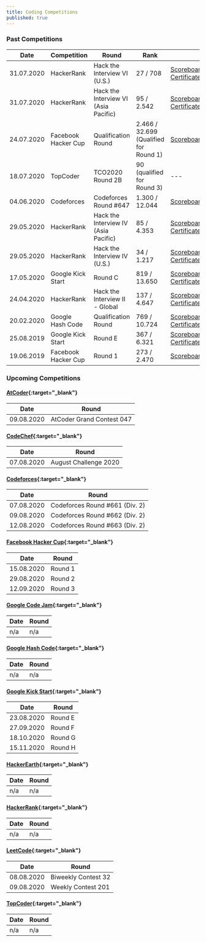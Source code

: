 ```yaml
---
title: Coding Competitions
published: true
---
```


### Past Competitions  

Date | Competition | Round | Rank | Urls
------------ | ------------- | ------------- | ------------- | -------------
31.07.2020 | HackerRank | Hack the Interview VI (U.S.) | 27 / 708 | [Scoreboard](https://www.hackerrank.com/contests/hack-the-interview-vi/leaderboard){:target="_blank"}<br />[Certificate](https://www.hackerrank.com/results/hack-the-interview-vi/serhatgiydiren){:target="_blank"}
31.07.2020 | HackerRank | Hack the Interview VI (Asia Pacific) | 95 / 2.542 | [Scoreboard](https://www.hackerrank.com/contests/hack-the-interview-vi-asia-pacific/leaderboard){:target="_blank"}<br />[Certificate](https://www.hackerrank.com/results/hack-the-interview-vi-asia-pacific/serhatgiydiren){:target="_blank"}
24.07.2020 | Facebook Hacker Cup | Qualification Round | 2.466 / 32.699 (Qualified for Round 1) | [Scoreboard](https://www.facebook.com/codingcompetitions/hacker-cup/2020/qualification-round/scoreboard){:target="_blank"}
18.07.2020 | TopCoder | TCO2020 Round 2B | 90 (qualified for Round 3) | ---
04.06.2020 | Codeforces | Codeforces Round #647 | 1.300 / 12.044 | [Scoreboard](https://codeforces.com/contest/1362/standings){:target="_blank"}
29.05.2020 | HackerRank | Hack the Interview IV (Asia Pacific) | 85 / 4.353 | [Scoreboard](https://www.hackerrank.com/contests/hack-the-interview-iv-apac/leaderboard){:target="_blank"}<br />[Certificate](https://www.hackerrank.com/results/hack-the-interview-iv-apac/serhatgiydiren){:target="_blank"}
29.05.2020 | HackerRank | Hack the Interview IV (U.S.) | 34 / 1.217 | [Scoreboard](https://www.hackerrank.com/contests/hack-the-interview-iv/leaderboard){:target="_blank"}<br />[Certificate](https://www.hackerrank.com/results/hack-the-interview-iv/serhatgiydiren){:target="_blank"}
17.05.2020 | Google Kick Start | Round C | 819 / 13.650 | [Scoreboard](https://codingcompetitions.withgoogle.com/kickstart/round/000000000019ff43){:target="_blank"}<br />[Certificate](https://codingcompetitions.withgoogle.com/kickstart/certificate/round/000000000019ff43){:target="_blank"}
24.04.2020 | HackerRank | Hack the Interview II - Global | 137 / 4.647 | [Scoreboard](https://www.hackerrank.com/contests/hack-the-interview-ii-global/leaderboard){:target="_blank"}<br />[Certificate](https://www.hackerrank.com/results/hack-the-interview-ii-global/serhatgiydiren){:target="_blank"}
20.02.2020 | Google Hash Code | Qualification Round | 769 / 10.724 | [Scoreboard](https://codingcompetitions.withgoogle.com/hashcode/archive/2020){:target="_blank"}<br />[Certificate](https://codingcompetitions.withgoogle.com/hashcode/certificate/round/00000000001a006c){:target="_blank"}
25.08.2019 | Google Kick Start | Round E | 367 / 6.321 | [Scoreboard](https://codingcompetitions.withgoogle.com/kickstart/round/0000000000050edb){:target="_blank"}<br />[Certificate](https://codingcompetitions.withgoogle.com/kickstart/certificate/round/0000000000050edb){:target="_blank"}
19.06.2019 | Facebook Hacker Cup | Round 1 | 273 / 2.470 | [Scoreboard](https://www.facebook.com/codingcompetitions/hacker-cup/2019/round-1/scoreboard){:target="_blank"}

### Upcoming Competitions  

#### [AtCoder](https://atcoder.jp){:target="_blank"}

Date | Round
------------ | -------------
09.08.2020 | AtCoder Grand Contest 047

#### [CodeChef](https://codechef.com){:target="_blank"}

Date | Round
------------ | -------------
07.08.2020 | August Challenge 2020

#### [Codeforces](https://codeforces.com){:target="_blank"}

Date | Round
------------ | -------------
07.08.2020 | Codeforces Round #661 (Div. 2)
09.08.2020 | Codeforces Round #662 (Div. 2)
12.08.2020 | Codeforces Round #663 (Div. 2)

#### [Facebook Hacker Cup](https://facebook.com/codingcompetitions/hacker-cup){:target="_blank"}

Date | Round
------------ | -------------
15.08.2020 | Round 1
29.08.2020 | Round 2
12.09.2020 | Round 3

#### [Google Code Jam](https://codingcompetitions.withgoogle.com/codejam){:target="_blank"}

Date | Round
------------ | -------------
n/a | n/a

#### [Google Hash Code](https://codingcompetitions.withgoogle.com/hashcode){:target="_blank"}

Date | Round
------------ | -------------
n/a | n/a

#### [Google Kick Start](https://codingcompetitions.withgoogle.com/kickstart){:target="_blank"}

Date | Round
------------ | -------------
23.08.2020 | Round E
27.09.2020 | Round F
18.10.2020 | Round G
15.11.2020 | Round H

#### [HackerEarth](https://hackerearth.com){:target="_blank"}

Date | Round
------------ | -------------
n/a | n/a

#### [HackerRank](https://hackerrank.com){:target="_blank"}

Date | Round
------------ | -------------
n/a | n/a

#### [LeetCode](https://leetcode.com){:target="_blank"}

Date | Round
------------ | -------------
08.08.2020 | Biweekly Contest 32
09.08.2020 | Weekly Contest 201

#### [TopCoder](https://arena.topcoder.com){:target="_blank"}

Date | Round
------------ | -------------
n/a | n/a
